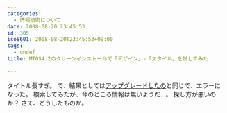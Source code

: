 ```yaml
---
categories:
  - 情報技術について
date: 2008-08-20 23:45:53
id: 305
iso8601: 2008-08-20T23:45:53+09:00
tags:
  - undef
title: MTOS4.2のクリーンインストールで「デザイン」-「スタイル」を試してみた

---
```


<p>タイトル長すぎ。
で、結果としては<a href="http://www.nishimiyahara.net/2008/08/19/001917" target="_blank">アップグレードしたの</a>と同じで、エラーになった。
検索してみたが、今のところ情報は無いようだ&#133;。
探し方が悪いのか？
さて、どうしたものか。</p>
    	